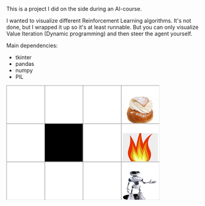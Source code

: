 This is a project I did on the side during an AI-course.

I wanted to visualize different Reinforcement Learning algorithms.
It's not done, but I wrapped it up so it's at least runnable.
But you can only visualize Value Iteration (Dynamic programming) and then steer the agent yourself.

Main dependencies:
- tkinter
- pandas
- numpy
- PIL


![Pic of the app](ScreenShot.png)
